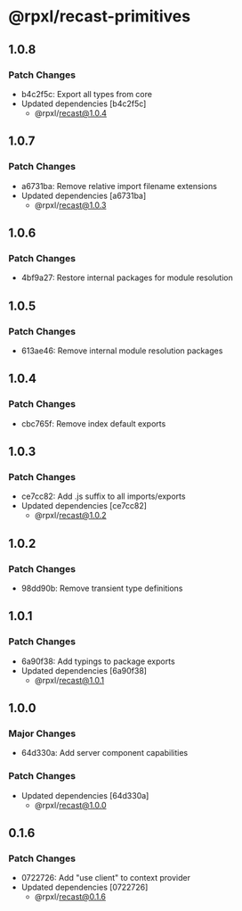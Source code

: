 # @rpxl/recast-primitives

## 1.0.8

### Patch Changes

- b4c2f5c: Export all types from core
- Updated dependencies [b4c2f5c]
  - @rpxl/recast@1.0.4

## 1.0.7

### Patch Changes

- a6731ba: Remove relative import filename extensions
- Updated dependencies [a6731ba]
  - @rpxl/recast@1.0.3

## 1.0.6

### Patch Changes

- 4bf9a27: Restore internal packages for module resolution

## 1.0.5

### Patch Changes

- 613ae46: Remove internal module resolution packages

## 1.0.4

### Patch Changes

- cbc765f: Remove index default exports

## 1.0.3

### Patch Changes

- ce7cc82: Add .js suffix to all imports/exports
- Updated dependencies [ce7cc82]
  - @rpxl/recast@1.0.2

## 1.0.2

### Patch Changes

- 98dd90b: Remove transient type definitions

## 1.0.1

### Patch Changes

- 6a90f38: Add typings to package exports
- Updated dependencies [6a90f38]
  - @rpxl/recast@1.0.1

## 1.0.0

### Major Changes

- 64d330a: Add server component capabilities

### Patch Changes

- Updated dependencies [64d330a]
  - @rpxl/recast@1.0.0

## 0.1.6

### Patch Changes

- 0722726: Add "use client" to context provider
- Updated dependencies [0722726]
  - @rpxl/recast@0.1.6
